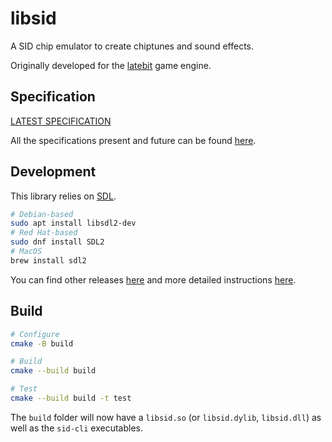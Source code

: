 libsid
===

A SID chip emulator to create chiptunes and sound effects. 

Originally developed for the [latebit](https://github.com/latebit/latebit-engine/) game
engine.

## Specification

[LATEST SPECIFICATION](./docs/spec-v0.md)

All the specifications present and future can be found [here](./docs/).

## Development

This library relies on [SDL](https://www.libsdl.org/). 

```sh
# Debian-based
sudo apt install libsdl2-dev
# Red Hat-based
sudo dnf install SDL2
# MacOS
brew install sdl2
```

You can find other releases [here](https://github.com/libsdl-org/SDL/releases) and more 
detailed instructions [here](https://wiki.libsdl.org/SDL2/Installation).

## Build

```sh
# Configure
cmake -B build

# Build
cmake --build build

# Test
cmake --build build -t test
```

The `build` folder will now have a `libsid.so` (or `libsid.dylib`, `libsid.dll`) as well as 
the `sid-cli` executables.
